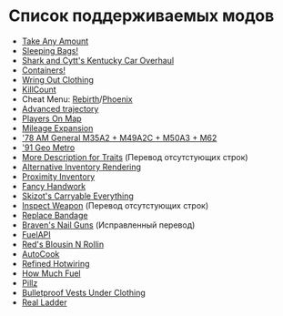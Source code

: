 # Список поддерживаемых модов

* [Take Any Amount](https://steamcommunity.com/sharedfiles/filedetails/?id=2985394645)
* [Sleeping Bags!](https://steamcommunity.com/sharedfiles/filedetails/?id=2714848168)
* [Shark and Cytt's Kentucky Car Overhaul](https://steamcommunity.com/sharedfiles/filedetails/?id=2807356025)
* [Containers!](https://steamcommunity.com/sharedfiles/filedetails/?id=2625625421)
* [Wring Out Clothing](https://steamcommunity.com/sharedfiles/filedetails/?id=2696083206)
* [KillCount](https://steamcommunity.com/sharedfiles/filedetails/?id=2553809727)
* Cheat Menu: [Rebirth](https://steamcommunity.com/sharedfiles/filedetails/?id=2732834772)/[Phoenix](https://steamcommunity.com/sharedfiles/filedetails/?id=2961381639)
* [Advanced trajectory](https://steamcommunity.com/sharedfiles/filedetails/?id=2895102994)
* [Players On Map](https://steamcommunity.com/sharedfiles/filedetails/?id=2879960936)
* [Mileage Expansion](https://steamcommunity.com/sharedfiles/filedetails/?id=2980294462)
* ['78 AM General M35A2 + M49A2C + M50A3 + M62](https://steamcommunity.com/sharedfiles/filedetails/?id=2799152995)
* ['91 Geo Metro](https://steamcommunity.com/sharedfiles/filedetails/?id=3008795514)
* [More Description for Traits](https://steamcommunity.com/sharedfiles/filedetails/?id=2685168362) (Перевод отсутстующих строк)
* [Alternative Inventory Rendering](https://steamcommunity.com/sharedfiles/filedetails/?id=2809595776)
* [Proximity Inventory](https://steamcommunity.com/sharedfiles/filedetails/?id=2847184718)
* [Fancy Handwork](https://steamcommunity.com/sharedfiles/filedetails/?id=2904920097)
* [Skizot's Carryable Everything](https://steamcommunity.com/sharedfiles/filedetails/?id=2921029369)
* [Inspect Weapon](https://steamcommunity.com/sharedfiles/filedetails/?id=2948824747) (Перевод отсутстующих строк)
* [Replace Bandage](https://steamcommunity.com/sharedfiles/filedetails/?id=2944344655)
* [Braven's Nail Guns](https://steamcommunity.com/sharedfiles/filedetails/?id=2979518517) (Исправленный перевод)
* [FuelAPI](https://steamcommunity.com/sharedfiles/filedetails/?id=2688538916)
* [Red's Blousin N Rollin](https://steamcommunity.com/sharedfiles/filedetails/?id=2524979277)
* [AutoCook](https://steamcommunity.com/sharedfiles/filedetails/?id=2640569820)
* [Refined Hotwiring](https://steamcommunity.com/sharedfiles/filedetails/?id=2687515849)
* [How Much Fuel](https://steamcommunity.com/sharedfiles/filedetails/?id=2553593324)
* [Pillz](https://steamcommunity.com/sharedfiles/filedetails/?id=3019317764)
* [Bulletproof Vests Under Clothing](https://steamcommunity.com/sharedfiles/filedetails/?id=2989423869)
* [Real Ladder](https://steamcommunity.com/sharedfiles/filedetails/?id=2862018814)

